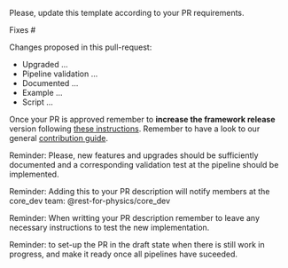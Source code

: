 Please, update this template according to your PR requirements.

Fixes #

Changes proposed in this pull-request:
- Upgraded ...
- Pipeline validation ...
- Documented ...
- Example ...
- Script ...


Once your PR is approved remember to **increase the framework release** version following [these instructions](https://rest-for-physics.github.io/rest-advanced/new-release.html#submitting-a-new-rest-official-release). Remember to have a look to our general [contribution guide](https://github.com/rest-for-physics/framework/blob/master/CONTRIBUTING.md).

Reminder: Please, new features and upgrades should be sufficiently documented and a corresponding validation test at the pipeline should be implemented.

Reminder: Adding this to your PR description will notify members at the core_dev team: @rest-for-physics/core_dev

Reminder: When writting your PR description remember to leave any necessary instructions to test the new implementation.

Reminder: to set-up the PR in the draft state when there is still work in progress, and make it ready once all pipelines have suceeded.
